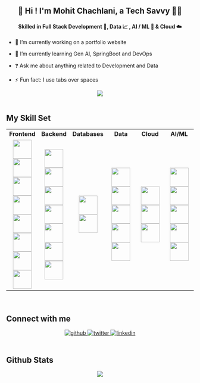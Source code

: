 ## <div align="center">👋 Hi ! I'm Mohit Chachlani, a Tech Savvy 👨‍💻</div>  
  

#### <div align="center">Skilled in Full Stack Development 🚀, Data 📈 , AI / ML 🤖 & Cloud ☁️</div>  
  

- 🔭 I’m currently working on a portfolio website  
  

- 🌱 I’m currently learning Gen AI, SpringBoot and DevOps  
  

- ❓ Ask me about anything related to Development and Data   
  

- ⚡ Fun fact: I use tabs over spaces  
  

<div align="center">
<img src="https://komarev.com/ghpvc/?username=m0hit5&&style=flat-square" align="center" />
</div>  
  

<br/>  


## My Skill Set  

<div align="center">

<table>
  <tr>
    <td align="center" width="16%"><strong>Frontend</strong></td>
    <td align="center" width="16%"><strong>Backend</strong></td>
    <td align="center" width="16%"><strong>Databases</strong></td>
    <td align="center" width="16%"><strong>Data</strong></td>
    <td align="center" width="16%"><strong>Cloud</strong></td>
    <td align="center" width="16%"><strong>AI/ML</strong></td>
  </tr>
  <tr>
    <td align="center">
      <a href="https://reactjs.org/"><img src="https://profilinator.rishav.dev/skills-assets/react-original-wordmark.svg" height="50"></a>
      <a href="https://getbootstrap.com/"><img src="https://profilinator.rishav.dev/skills-assets/bootstrap-plain.svg" height="50"></a>
      <a href="https://www.w3schools.com/css/"><img src="https://profilinator.rishav.dev/skills-assets/css3-original-wordmark.svg" height="50"></a>
      <a href="https://www.javascript.com/"><img src="https://profilinator.rishav.dev/skills-assets/javascript-original.svg" height="50"></a>
      <a href="https://nextjs.org/"><img src="https://cdn.jsdelivr.net/gh/devicons/devicon/icons/nextjs/nextjs-original.svg" height="50"></a>
      <a href="https://tailwindcss.com/"><img src="https://cdn.jsdelivr.net/gh/devicons/devicon/icons/tailwindcss/tailwindcss-original.svg" height="50"></a>
      <a href="https://code.visualstudio.com/"><img src="https://cdn.jsdelivr.net/gh/devicons/devicon/icons/vscode/vscode-original.svg" height="50"></a>
      <a href="https://www.typescriptlang.org/"><img src="https://cdn.jsdelivr.net/gh/devicons/devicon/icons/typescript/typescript-original.svg" height="50"></a>
    </td>
    <td align="center">
      <a href="https://www.djangoproject.com/"><img src="https://profilinator.rishav.dev/skills-assets/django-original.svg" height="50"></a>
      <a href="https://www.java.com/"><img src="https://profilinator.rishav.dev/skills-assets/java-original-wordmark.svg" height="50"></a>
      <a href="https://nodejs.org/"><img src="https://profilinator.rishav.dev/skills-assets/nodejs-original-wordmark.svg" height="50"></a>
      <a href="https://expressjs.com/"><img src="https://cdn.jsdelivr.net/gh/devicons/devicon/icons/express/express-original.svg" height="50"></a>
      <a href="https://flask.palletsprojects.com/"><img src="https://cdn.jsdelivr.net/gh/devicons/devicon/icons/flask/flask-original.svg" height="50"></a>
      <a href="https://www.python.org/"><img src="https://cdn.jsdelivr.net/gh/devicons/devicon/icons/python/python-original.svg" height="50"></a>
      <a href="https://spring.io/"><img src="https://cdn.jsdelivr.net/gh/devicons/devicon/icons/spring/spring-original.svg" height="50"></a>
    </td>
    <td align="center">
      <a href="https://www.mongodb.com/"><img src="https://profilinator.rishav.dev/skills-assets/mongodb-original-wordmark.svg" height="50"></a>
      <a href="https://www.mysql.com/"><img src="https://profilinator.rishav.dev/skills-assets/mysql-original-wordmark.svg" height="50"></a>
    </td>
    <td align="center">
      <a href="https://www.python.org/"><img src="https://profilinator.rishav.dev/skills-assets/python-original.svg" height="50"></a>
      <a href="https://hadoop.apache.org/"><img src="https://profilinator.rishav.dev/skills-assets/apache_hadoop-icon.svg" height="50"></a>
      <a href="https://www.tableau.com/"><img src="https://profilinator.rishav.dev/skills-assets/tableau.svg" height="50"></a>
      <a href="https://cdnlogo.com/logo/microsoft-excel_58234.html"><img src="https://static.cdnlogo.com/logos/m/97/microsoft-excel.svg" height="50"></a>
      <a href="https://cdnlogo.com/logo/numpy_88404.html"><img src="https://static.cdnlogo.com/logos/n/81/numpy.svg" height="50"></a>
    </td>
    <td align="center">
<a href="https://cdnlogo.com/logo/amazon-web-services_59463.html"><img src="https://static.cdnlogo.com/logos/a/46/amazon-web-services.svg" height="50"></a>
      <a href="https://cloud.google.com/"><img src="https://profilinator.rishav.dev/skills-assets/google_cloud-icon.svg" height="50"></a>
      <a href="https://azure.microsoft.com/"><img src="https://profilinator.rishav.dev/skills-assets/microsoft_azure-icon.svg" height="50"></a>
    </td>
    <td align="center">
      <a href="https://github.com/mwaskom/seaborn/blob/master/doc/_static/logo-mark-lightbg.svg">
        <img src="https://github.com/mwaskom/seaborn/raw/master/doc/_static/logo-mark-lightbg.svg" height="50">
      </a>
      <a href="https://cdnlogo.com/logo/pandas_134717.html"><img src="https://static.cdnlogo.com/logos/p/65/pandas.svg" height="50"></a>
      <a href="https://scikit-learn.org/"><img src="https://upload.wikimedia.org/wikipedia/commons/0/05/Scikit_learn_logo_small.svg" height="50"></a>
      <a href="https://huggingface.co/"><img src="https://huggingface.co/front/assets/huggingface_logo.svg" height="50"></a>
      <a href="https://cdnlogo.com/logo/gemini_135065.html"><img src="https://static.cdnlogo.com/logos/g/69/google-gemini.svg" height="50"></a>

  </tr>
</table>

</div>




<br/>  


## Connect with me  
<div align="center">
<a href="https://github.com/m0hit5" target="_blank">
<img src=https://img.shields.io/badge/github-%2324292e.svg?&style=for-the-badge&logo=github&logoColor=white alt=github style="margin-bottom: 5px;" />
</a>
<a href="https://twitter.com/m0codes" target="_blank">
<img src=https://img.shields.io/badge/twitter-%2300acee.svg?&style=for-the-badge&logo=twitter&logoColor=white alt=twitter style="margin-bottom: 5px;" />
</a>
<a href="https://linkedin.com/in/mohitchachlani" target="_blank">
<img src=https://img.shields.io/badge/linkedin-%231E77B5.svg?&style=for-the-badge&logo=linkedin&logoColor=white alt=linkedin style="margin-bottom: 5px;" />
</a>  
</div>  
  

<br/>  


## Github Stats  
<div align="center"><img src="https://github-readme-stats.vercel.app/api/top-langs/?username=m0hit5&hide_border=true&layout=compact" align="center" /></div>  

<br/>   
  

